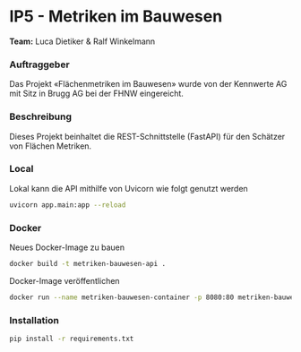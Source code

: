 # IP5 - Metriken im Bauwesen
**Team:** Luca Dietiker & Ralf Winkelmann

### Auftraggeber
Das Projekt «Flächenmetriken im Bauwesen» wurde von der Kennwerte AG mit Sitz in Brugg AG bei der FHNW eingereicht. 

### Beschreibung
Dieses Projekt beinhaltet die REST-Schnittstelle (FastAPI) für den Schätzer von Flächen Metriken. 

### Local
Lokal kann die API mithilfe von Uvicorn wie folgt genutzt werden

```bash
uvicorn app.main:app --reload
```

### Docker

Neues Docker-Image zu bauen
```bash
docker build -t metriken-bauwesen-api .
```

Docker-Image veröffentlichen
```bash
docker run --name metriken-bauwesen-container -p 8080:80 metriken-bauwesen-api
```

### Installation

```bash
pip install -r requirements.txt
```
